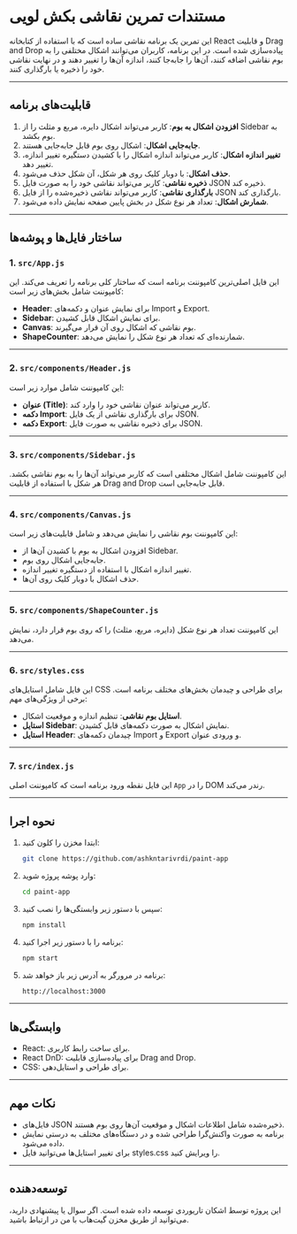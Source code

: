 # مستندات تمرین نقاشی بکش لویی

این تمرین یک برنامه نقاشی ساده است که با استفاده از کتابخانه React و قابلیت Drag and Drop پیاده‌سازی شده است. در این برنامه، کاربران می‌توانند اشکال مختلفی را به بوم نقاشی اضافه کنند، آن‌ها را جابه‌جا کنند، اندازه آن‌ها را تغییر دهند و در نهایت نقاشی خود را ذخیره یا بارگذاری کنند.

---

## قابلیت‌های برنامه

1. **افزودن اشکال به بوم**: کاربر می‌تواند اشکال دایره، مربع و مثلث را از Sidebar به بوم بکشد.
2. **جابه‌جایی اشکال**: اشکال روی بوم قابل جابه‌جایی هستند.
3. **تغییر اندازه اشکال**: کاربر می‌تواند اندازه اشکال را با کشیدن دستگیره تغییر اندازه، تغییر دهد.
4. **حذف اشکال**: با دوبار کلیک روی هر شکل، آن شکل حذف می‌شود.
5. **ذخیره نقاشی**: کاربر می‌تواند نقاشی خود را به صورت فایل JSON ذخیره کند.
6. **بارگذاری نقاشی**: کاربر می‌تواند نقاشی ذخیره‌شده را از فایل JSON بارگذاری کند.
7. **شمارش اشکال**: تعداد هر نوع شکل در بخش پایین صفحه نمایش داده می‌شود.

---

## ساختار فایل‌ها و پوشه‌ها

### 1. `src/App.js`
این فایل اصلی‌ترین کامپوننت برنامه است که ساختار کلی برنامه را تعریف می‌کند. این کامپوننت شامل بخش‌های زیر است:
- **Header**: برای نمایش عنوان و دکمه‌های Import و Export.
- **Sidebar**: برای نمایش اشکال قابل کشیدن.
- **Canvas**: بوم نقاشی که اشکال روی آن قرار می‌گیرند.
- **ShapeCounter**: شمارنده‌ای که تعداد هر نوع شکل را نمایش می‌دهد.

---

### 2. `src/components/Header.js`
این کامپوننت شامل موارد زیر است:
- **عنوان (Title)**: کاربر می‌تواند عنوان نقاشی خود را وارد کند.
- **دکمه Import**: برای بارگذاری نقاشی از یک فایل JSON.
- **دکمه Export**: برای ذخیره نقاشی به صورت فایل JSON.

---

### 3. `src/components/Sidebar.js`
این کامپوننت شامل اشکال مختلفی است که کاربر می‌تواند آن‌ها را به بوم نقاشی بکشد. هر شکل با استفاده از قابلیت Drag and Drop قابل جابه‌جایی است.

---

### 4. `src/components/Canvas.js`
این کامپوننت بوم نقاشی را نمایش می‌دهد و شامل قابلیت‌های زیر است:
- افزودن اشکال به بوم با کشیدن آن‌ها از Sidebar.
- جابه‌جایی اشکال روی بوم.
- تغییر اندازه اشکال با استفاده از دستگیره تغییر اندازه.
- حذف اشکال با دوبار کلیک روی آن‌ها.

---

### 5. `src/components/ShapeCounter.js`
این کامپوننت تعداد هر نوع شکل (دایره، مربع، مثلث) را که روی بوم قرار دارد، نمایش می‌دهد.

---

### 6. `src/styles.css`
این فایل شامل استایل‌های CSS برای طراحی و چیدمان بخش‌های مختلف برنامه است. برخی از ویژگی‌های مهم:
- **استایل بوم نقاشی**: تنظیم اندازه و موقعیت اشکال.
- **استایل Sidebar**: نمایش اشکال به صورت دکمه‌های قابل کشیدن.
- **استایل Header**: چیدمان دکمه‌های Import و Export و ورودی عنوان.

---

### 7. `src/index.js`
این فایل نقطه ورود برنامه است که کامپوننت اصلی `App` را در DOM رندر می‌کند.

---

## نحوه اجرا

1. ابتدا مخزن را کلون کنید:
    ```bash
    git clone https://github.com/ashkntarivrdi/paint-app
    ```
2. وارد پوشه پروژه شوید:
    ```bash
    cd paint-app
    ```
3. سپس با دستور زیر وابستگی‌ها را نصب کنید:
   ```bash
   npm install
   ```
4. برنامه را با دستور زیر اجرا کنید:
    ```bash
    npm start
    ```
5. برنامه در مرورگر به آدرس زیر باز خواهد شد:
    ```bash
    http://localhost:3000
    ```
---

## وابستگی‌ها

- React: برای ساخت رابط کاربری.
- React DnD: برای پیاده‌سازی قابلیت Drag and Drop.
- CSS: برای طراحی و استایل‌دهی.

---

## نکات مهم

- فایل‌های JSON ذخیره‌شده شامل اطلاعات اشکال و موقعیت آن‌ها روی بوم هستند.
- برنامه به صورت واکنش‌گرا طراحی شده و در دستگاه‌های مختلف به درستی نمایش داده می‌شود.
- برای تغییر استایل‌ها می‌توانید فایل styles.css را ویرایش کنید.

---

## توسعه‌دهنده

این پروژه توسط اشکان تاریوردی توسعه داده شده است. اگر سوال یا پیشنهادی دارید، می‌توانید از طریق مخزن گیت‌هاب با من در ارتباط باشید.
